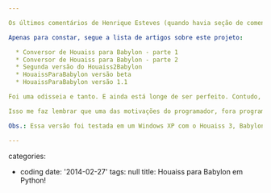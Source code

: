 ```yaml
---

Os últimos comentários de Henrique Esteves (quando havia seção de comentários no blogue) sobre o HouaissParaBabylon me fizeram dar mais uma fuçada nele e ver se tento deixá-lo compatível com o Houaiss 3. Foram apenas algumas horas e acho que resolvi os probleminhas relacionados com a troca do registro de instalação e o nome dos arquivos que armazenam os verbetes.

Apenas para constar, segue a lista de artigos sobre este projeto:

  * Conversor de Houaiss para Babylon - parte 1
  * Conversor de Houaiss para Babylon - parte 2
  * Segunda versão do Houaiss2Babylon
  * HouaissParaBabylon versão beta
  * HouaissParaBabylon versão 1.1

Foi uma odisseia e tanto. E ainda está longe de ser perfeito. Contudo, fico feliz que muitas pessoas já tenham conseguido usá-lo com sucesso e com a qualidade técnica dos meus visitantes. O Henrique, por exemplo, teve que entender o processo interno que o programa faz para renomear os arquivos do dicionário e assim conseguir a conversão. Pessoas como essa faltam na equipe de suporte técnico de programadores de baixaria.

Isso me faz lembrar que uma das motivações do programador, fora programar, é saber que os usuários usam seu programa. E saber que existem melhorias a ser feitas que vão ser úteis para esses usuários é muito legal. Por isso, continuem assim, caros usuários. E bom proveito!

Obs.: Essa versão foi testada em um Windows XP com o Houaiss 3, Babylon 8 e o Babylon Builder mais atual.

---
```

categories:
- coding
date: '2014-02-27'
tags: null
title: Houaiss para Babylon em Python!
